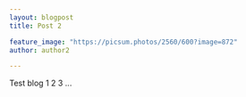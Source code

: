 ```yaml
---
layout: blogpost
title: Post 2

feature_image: "https://picsum.photos/2560/600?image=872"
author: author2

---
```



Test blog 1 2 3 ... 